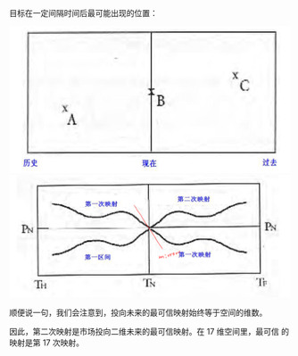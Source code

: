 目标在一定间隔时间后最可能出现的位置：

![亚当理论简图](images/2018/11/亚当理论简图.png)
![亚当理论简图2](images/2018/11/亚当理论简图2.png)

顺便说一句，我们会注意到，投向未来的最可信映射始终等于空间的维数。

因此，第二次映射是市场投向二维未来的最可信映射。在 17 维空间里，最可信
的映射是第 17 次映射。
